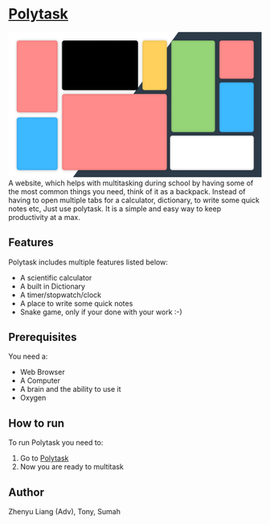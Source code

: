 # [Polytask](https://polytaskdev.github.io/Polytask/)
![image](logo.png)
A website, which helps with multitasking during school by having some of the most common things you need, think of it as a backpack. Instead of having to open multiple tabs for a calculator, dictionary, to write some quick notes etc, Just use polytask. It is a simple and easy way to keep productivity at a max.

## Features
Polytask includes multiple features listed below:
- A scientific calculator
- A built in Dictionary
- A timer/stopwatch/clock
- A place to write some quick notes
- Snake game, only if your done with your work :-)

## Prerequisites
You need a:
- Web Browser
- A Computer
- A brain and the ability to use it
- Oxygen

## How to run
To run Polytask you need to:
1. Go to [Polytask](https://polytaskdev.github.io/Polytask/)
2. Now you are ready to multitask
 
## Author
Zhenyu Liang (Adv), Tony, Sumah
